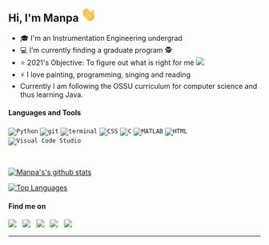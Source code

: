  <!--
**ReboreExplore/ReboreExplore** is a ✨ _special_ ✨ repository because its `README.md` (this file) appears on your GitHub profile.
-->

<h2 align="left">Hi, I'm Manpa <img src="https://raw.githubusercontent.com/ABSphreak/ABSphreak/master/gifs/Hi.gif" height="30" />
 </h2>

- 🎓 I'm an Instrumentation Engineering undergrad 
- 💻 I’m currently finding a graduate program 🕵️
- ⭐ 2021's Objective: To figure out what is right for me  <img src="https://media.giphy.com/media/WUlplcMpOCEmTGBtBW/giphy.gif" width="30">
- ⚡ I love painting, programming, singing and reading
- Currently I am following the OSSU curriculum for computer science and thus learning Java.


#### Languages and Tools 
<p>
  <code><img height="25" src="https://raw.githubusercontent.com/UjwalKandi/UjwalKandi/changes-to-readme/svg/python-5.svg" alt="Python"></code>
  <code><img height="25" src="https://raw.githubusercontent.com/UjwalKandi/UjwalKandi/changes-to-readme/svg/git-icon.svg" alt="git"></code>
  <code><img height="22" src="https://raw.githubusercontent.com/UjwalKandi/UjwalKandi/changes-to-readme/svg/terminal-1.svg" alt="terminal"></code>
  <code><img height="25" src="https://raw.githubusercontent.com/UjwalKandi/UjwalKandi/changes-to-readme/svg/css-3.svg" alt="CSS"></code>
  <code><img height="25" src="https://raw.githubusercontent.com/UjwalKandi/UjwalKandi/changes-to-readme/svg/c-2975.svg" alt="C"></code>
  <code><img height="25" src="https://raw.githubusercontent.com/UjwalKandi/UjwalKandi/master/svg/Matlab_Logo.png" alt="MATLAB"></code>
  <code><img height="25" src="https://raw.githubusercontent.com/UjwalKandi/UjwalKandi/changes-to-readme/svg/html-5.svg" alt="HTML"></code>
<code><img height="25" src="https://raw.githubusercontent.com/UjwalKandi/UjwalKandi/changes-to-readme/svg/visual-studio-code-1.svg" alt="Visual Code Studio"></code>

</p>

<br />

[![Manpa's's github stats](https://github-readme-stats.vercel.app/api?username=ReboreExplore)](https://github.com/ReboreExplore/github-readme-stats)

[![Top Languages](https://github-readme-stats.vercel.app/api/top-langs/?username=ReboreExplore)](https://github.com/ReboreExplore)

#### Find me on  


 <p align='left'>
   <a href="https://www.linkedin.com/in/manpa-barman-887308136/" target="_blank"><img height="25" src="https://raw.githubusercontent.com/UjwalKandi/UjwalKandi/changes-to-readme/svg/linkedin%20rect.svg"></a>&nbsp;&nbsp;
 <a href="https://twitter.com/manpa_97" target="_blank"><img height="25" src="https://raw.githubusercontent.com/UjwalKandi/UjwalKandi/changes-to-readme/svg/twitter%20rect.svg"></a>&nbsp;&nbsp;
 <a href="https://www.instagram.com/manpabarman/" target="_blank"><img height="25" src="https://raw.githubusercontent.com/UjwalKandi/UjwalKandi/changes-to-readme/svg/insta%20rect.svg"></a>&nbsp;&nbsp;
 <a href="https://www.kaggle.com/manpabarman" target="_blank"><img height="25" src="https://raw.githubusercontent.com/UjwalKandi/UjwalKandi/changes-to-readme/svg/Kaggle%20rect.svg"></a>&nbsp;&nbsp;
 <a href="https://github.com/ReboreExplore" target="_blank"><img height="25" src="https://raw.githubusercontent.com/UjwalKandi/UjwalKandi/changes-to-readme/svg/github%20rect.svg"></a>&nbsp;&nbsp;
 
 </p>



-----
